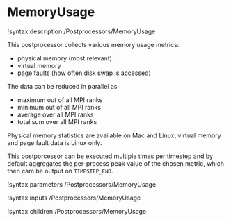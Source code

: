 # MemoryUsage
!syntax description /Postprocessors/MemoryUsage

This postprocessor collects various memory usage metrics:

* physical memory (most relevant)
* virtual memory
* page faults (how often disk swap is accessed)

The data can be reduced in parallel as

* maximum out of all MPI ranks
* minimum out of all MPI ranks
* average over all MPI ranks
* total sum over all MPI ranks

Physical memory statistics are available on Mac and Linux, virtual memory and
page fault data is Linux only.

This postporcessor can be executed multiple times per timestep and by default
aggregates the per-process peak value of the chosen metric, which then cam be output
on `TIMESTEP_END`.

!syntax parameters /Postprocessors/MemoryUsage

!syntax inputs /Postprocessors/MemoryUsage

!syntax children /Postprocessors/MemoryUsage
